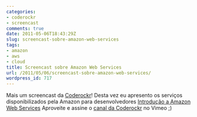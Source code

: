 ```yaml
---
categories:
- coderockr
- screencast
comments: true
date: 2011-05-06T18:43:29Z
slug: screencast-sobre-amazon-web-services
tags:
- amazon
- aws
- cloud
title: Screencast sobre Amazon Web Services
url: /2011/05/06/screencast-sobre-amazon-web-services/
wordpress_id: 717
---
```


Mais um screencast da [Coderockr](http://www.coderockr.com)!
Desta vez eu apresento os serviços disponibilizados pela Amazon para desenvolvedores
[Introdução a Amazon Web Services](http://www.vimeo.com/23379551)
Aproveite e assine o [canal da Coderockr](http://vimeo.com/channels/174796) no Vimeo ;)

